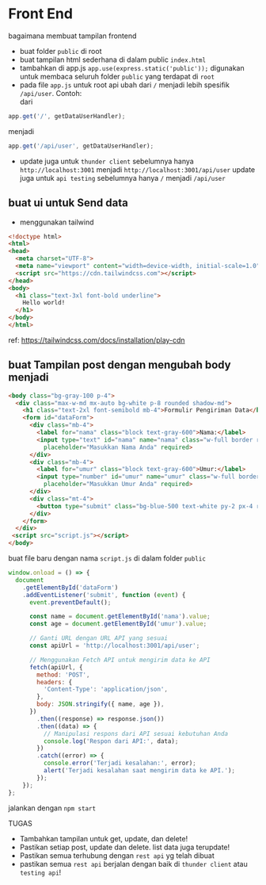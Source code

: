 # Front End

bagaimana membuat tampilan frontend

- buat folder `public` di root
- buat tampilan html sederhana di dalam public `index.html`
- tambahkan di app.js
  `app.use(express.static('public'));` 
  digunakan untuk membaca seluruh folder `public` yang terdapat di `root`
- pada file `app.js` untuk root api ubah dari `/` menjadi lebih spesifik `/api/user`.
Contoh:<br>
dari
```js
app.get('/', getDataUserHandler);

```
menjadi
```js
app.get('/api/user', getDataUserHandler);

```
- update juga untuk `thunder client` sebelumnya hanya `http://localhost:3001` menjadi  `http://localhost:3001/api/user`
update juga untuk  `api testing` sebelumnya hanya `/`  menjadi `/api/user` 

## buat ui untuk Send data
- menggunakan tailwind

```html
<!doctype html>
<html>
<head>
  <meta charset="UTF-8">
  <meta name="viewport" content="width=device-width, initial-scale=1.0">
  <script src="https://cdn.tailwindcss.com"></script>
</head>
<body>
  <h1 class="text-3xl font-bold underline">
    Hello world!
  </h1>
</body>
</html>
```
ref: https://tailwindcss.com/docs/installation/play-cdn

## buat Tampilan post dengan mengubah body menjadi
```html
<body class="bg-gray-100 p-4">
  <div class="max-w-md mx-auto bg-white p-8 rounded shadow-md">
    <h1 class="text-2xl font-semibold mb-4">Formulir Pengiriman Data</h1>
    <form id="dataForm">
      <div class="mb-4">
        <label for="nama" class="block text-gray-600">Nama:</label>
        <input type="text" id="nama" name="nama" class="w-full border rounded-md py-2 px-3"
          placeholder="Masukkan Nama Anda" required>
      </div>
      <div class="mb-4">
        <label for="umur" class="block text-gray-600">Umur:</label>
        <input type="number" id="umur" name="umur" class="w-full border rounded-md py-2 px-3"
          placeholder="Masukkan Umur Anda" required>
      </div>
      <div class="mt-4">
        <button type="submit" class="bg-blue-500 text-white py-2 px-4 rounded hover:bg-blue-600">Kirim Data</button>
      </div>
    </form>
  </div>
 <script src="script.js"></script>
</body>
```
buat file baru dengan nama `script.js` di dalam folder `public`
```js
window.onload = () => {
  document
    .getElementById('dataForm')
    .addEventListener('submit', function (event) {
      event.preventDefault();

      const name = document.getElementById('nama').value;
      const age = document.getElementById('umur').value;

      // Ganti URL dengan URL API yang sesuai
      const apiUrl = 'http://localhost:3001/api/user';

      // Menggunakan Fetch API untuk mengirim data ke API
      fetch(apiUrl, {
        method: 'POST',
        headers: {
          'Content-Type': 'application/json',
        },
        body: JSON.stringify({ name, age }),
      })
        .then((response) => response.json())
        .then((data) => {
          // Manipulasi respons dari API sesuai kebutuhan Anda
          console.log('Respon dari API:', data);
        })
        .catch((error) => {
          console.error('Terjadi kesalahan:', error);
          alert('Terjadi kesalahan saat mengirim data ke API.');
        });
    });
};

```

jalankan dengan `npm start`

TUGAS
- Tambahkan tampilan untuk get, update, dan delete!
- Pastikan setiap post, update dan delete. list data juga terupdate!
- Pastikan semua terhubung dengan `rest api` yg telah dibuat
- pastikan semua `rest api` berjalan dengan baik di `thunder client` atau `testing api`!